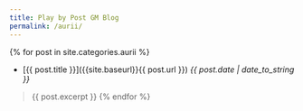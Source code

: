 ```yaml
---
title: Play by Post GM Blog
permalink: /aurii/
---
```


{% for post in site.categories.aurii %}
* [{{ post.title }}]({{site.baseurl}}{{ post.url }}) *{{ post.date | date_to_string }}*
> {{ post.excerpt }}
{% endfor %}